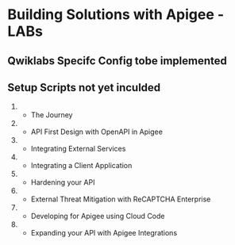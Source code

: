 # Building Solutions with Apigee - LABs

## Qwiklabs Specifc Config tobe implemented

## Setup Scripts not yet inculded

1. - The Journey 
2. - API First Design with OpenAPI in Apigee
3. - Integrating External Services
4. - Integrating a Client Application
5. - Hardening your API
6. - External Threat Mitigation with ReCAPTCHA Enterprise
7. - Developing for Apigee using Cloud Code
8. - Expanding your API with Apigee Integrations

